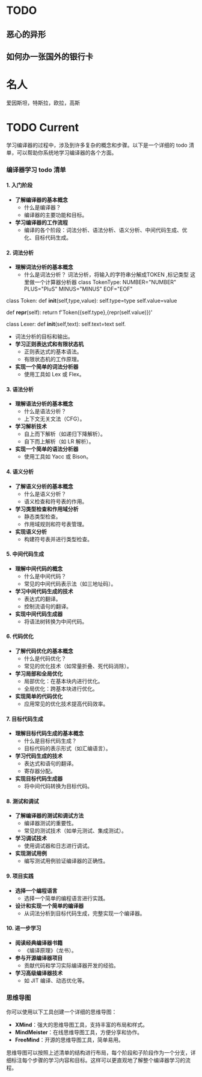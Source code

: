
# TODO
## 恶心的异形
## 如何办一张国外的银行卡

# 名人
爱因斯坦，特斯拉，欧拉，高斯


# TODO Current

学习编译器的过程中，涉及到许多复杂的概念和步骤。以下是一个详细的 todo 清单，可以帮助你系统地学习编译器的各个方面。



### 编译器学习 todo 清单

#### 1. 入门阶段
- **了解编译器的基本概念**
  - 什么是编译器？
  - 编译器的主要功能和目标。
- **学习编译器的工作流程**
  - 编译的各个阶段：词法分析、语法分析、语义分析、中间代码生成、优化、目标代码生成。

#### 2. 词法分析
- **理解词法分析的基本概念**
  - 什么是词法分析？
      词法分析，将输入的字符串分解成TOKEN ,标记类型
      这里做一个计算器分析器
class TokenType:
    NUMBER="NUMBER"
    PLUS="PluS"
    MINUS="MINUS"
    EOF="EOF"
<!-- 特殊符号结构 -->
class Token:
def __init__(self,type,value):
    self.type=type
    self.value=value

def __repr__(self):
    return f'Token({self.type},{repr(self.value)})'

<!-- 词法分析器类 -->
class Lexer:
  def __init__(self,text):
    self.text=text
    self.

  - 词法分析的目标和输出。
- **学习正则表达式和有限状态机**
  - 正则表达式的基本语法。
  - 有限状态机的工作原理。
- **实现一个简单的词法分析器**
  - 使用工具如 Lex 或 Flex。

#### 3. 语法分析
- **理解语法分析的基本概念**
  - 什么是语法分析？
  - 上下文无关文法（CFG）。
- **学习解析技术**
  - 自上而下解析（如递归下降解析）。
  - 自下而上解析（如 LR 解析）。
- **实现一个简单的语法分析器**
  - 使用工具如 Yacc 或 Bison。

#### 4. 语义分析
- **了解语义分析的基本概念**
  - 什么是语义分析？
  - 语义检查和符号表的作用。
- **学习类型检查和作用域分析**
  - 静态类型检查。
  - 作用域规则和符号表管理。
- **实现语义分析**
  - 构建符号表并进行类型检查。

#### 5. 中间代码生成
- **理解中间代码的概念**
  - 什么是中间代码？
  - 常见的中间代码表示法（如三地址码）。
- **学习中间代码生成的技术**
  - 表达式的翻译。
  - 控制流语句的翻译。
- **实现中间代码生成器**
  - 将语法树转换为中间代码。

#### 6. 代码优化
- **了解代码优化的基本概念**
  - 什么是代码优化？
  - 常见的优化技术（如常量折叠、死代码消除）。
- **学习局部和全局优化**
  - 局部优化：在基本块内进行优化。
  - 全局优化：跨基本块进行优化。
- **实现简单的代码优化**
  - 应用常见的优化技术提高代码效率。

#### 7. 目标代码生成
- **理解目标代码生成的基本概念**
  - 什么是目标代码生成？
  - 目标代码的表示形式（如汇编语言）。
- **学习代码生成的技术**
  - 表达式和语句的翻译。
  - 寄存器分配。
- **实现目标代码生成器**
  - 将中间代码转换为目标代码。

#### 8. 测试和调试
- **了解编译器的测试和调试方法**
  - 编译器测试的重要性。
  - 常见的测试技术（如单元测试、集成测试）。
- **学习调试技术**
  - 使用调试器和日志进行调试。
- **实现测试用例**
  - 编写测试用例验证编译器的正确性。

#### 9. 项目实践
- **选择一个编程语言**
  - 选择一个简单的编程语言进行实践。
- **设计和实现一个简单的编译器**
  - 从词法分析到目标代码生成，完整实现一个编译器。

#### 10. 进一步学习
- **阅读经典编译器书籍**
  - 《编译原理》（龙书）。
- **参与开源编译器项目**
  - 贡献代码和学习实际编译器开发的经验。
- **学习高级编译器技术**
  - 如 JIT 编译、动态优化等。

### 思维导图

你可以使用以下工具创建一个详细的思维导图：
- **XMind**：强大的思维导图工具，支持丰富的布局和样式。
- **MindMeister**：在线思维导图工具，方便分享和协作。
- **FreeMind**：开源的思维导图工具，简单易用。

思维导图可以按照上述清单的结构进行布局，每个阶段和子阶段作为一个分支，详细标注每个步骤的学习内容和目标。这样可以更直观地了解整个编译器学习的流程。
